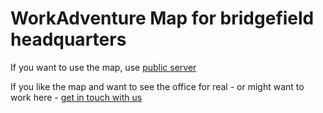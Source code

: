 # WorkAdventure Map for bridgefield headquarters

If you want to use the map, use [public server](https://play.workadventu.re/_/global/bridgefield.github.io/bridgefield-adventu.re-map/map.json?phaserMode=canvas)

If you like the map and want to see the office for real - or might want to work here - [get in touch with us](https://www.bridgefield.de)

